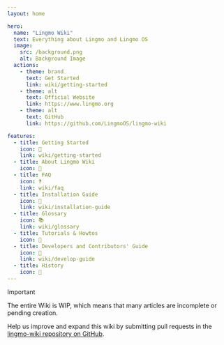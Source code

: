 ```yaml
---
layout: home

hero:
  name: "Lingmo Wiki"
  text: Everything about Lingmo and Lingmo OS
  image:
    src: /background.png
    alt: Background Image
  actions:
    - theme: brand
      text: Get Started
      link: wiki/getting-started
    - theme: alt
      text: Official Website
      link: https://www.lingmo.org
    - theme: alt
      text: GitHub
      link: https://github.com/LingmoOS/lingmo-wiki

features:
  - title: Getting Started
    icon: 🚀
    link: wiki/getting-started
  - title: About Lingmo Wiki
    icon: 📕
  - title: FAQ
    icon: ❓
    link: wiki/faq
  - title: Installation Guide
    icon: 💾
    link: wiki/installation-guide
  - title: Glossary
    icon: 📚
    link: wiki/glossary
  - title: Tutorials & Howtos
    icon: 📝
  - title: Developers and Contributors' Guide
    icon: 🌱
    link: wiki/develop-guide
  - title: History
    icon: 📖
---
```

> [!Important]
> The entire Wiki is WIP, which means that many articles are incomplete or pending creation.
>
> Help us improve and expand this wiki by submitting pull requests in the [lingmo-wiki repository on GitHub](https://github.com/LingmoOS/lingmo-wiki).
